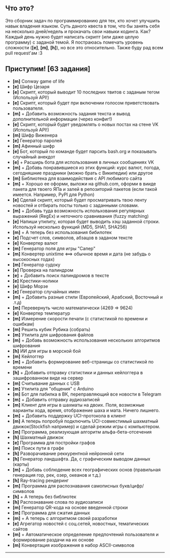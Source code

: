 ## **Что это?**

Это сборник задач по программированию для тех, кто хочет улучшить навык владения языком. Суть даного квеста в том, что бы занять себя на несколько дней/недель и прокачать свои навыки кодинга. Как? Каждый день нужно будет написать скрипт (или даже целую программу) с заданой темой. Я постраюась помечать уровень сложности (**[e]**, **[m]**, **[h]**), но все это относительно. Также буду рад всем pull request'ам :3


## Приступим! [63 задания]
* **[m]** Conway game of life 
* **[e]** Шифр Цезаря
* **[e]** Скрипт, который выводит 10 последних твитов с заданым тегом (Используй API!)
* **[e]** Скрипт, который будет при включении голосом приветствовать пользователя. 
* **[m]** \+ Добавить возможность задания текста и вывод дополнительной информации (через конфиг!)
* **[e]** Скрипт, который будет уведомлять о новых постах на стене VK (Используй API!)
* **[m]** Шифр Виженера
* **[e]** Генератор паролей
* **[m]** Афинный шифр
* **[e]** Бот, который по команде будет парсить bash.org и показывать случайный анекдот
* **[e]** \+ Расширь бота для использования в личных сообщениях VK
* **[m]** \+ Добавь понравившиеся из этих функций: курс валют, погода, сегодняшние праздники (можно брать с Википедии) или другое
* **[m]** Библиотека для взаимодействия с API любимого сайта
* **[m]** \+ Хорошо ее оформи, выложи на github.com, оформи в вииде пакета для твоего ЯПа и залей в репозиторий пакетов (если такой имеется. Например, PyPI для Python)
* **[e]** Сделай скрипт, который будет просматривать твою ленту новостей и отбирать посты только с заданными словами. 
* **[m]** \+ Добавь туда возможность испольхования регулярных выражений (RegEx) и неточного сравнивания (fuzzy matching)
* **[e]** Напиши утилиту, которая будет выводить хэш заданной строки. Используй несколько функций (MD5, SHA1, SHA256)
* **[m]** \+ А теперь без использования бибилотек
* **[e]** Подсчет слов, символов, абзацов в заданом тексте
* **[e]** Конвертер валют 
* **[m]** Генератор поля для игры "Сапер"
* **[m]** Конвертер unixtime <==> обычное время и дата (не забудь о высокосных годах)
* **[m]** Генератор судоку
* **[e]** Проверка на палиндром
* **[e]** \+ Добавить поиск палиндромов в тексте
* **[e]** Крестики-нолики
* **[e]** Шифр Морзе
* **[e]** Генератор случайных имен
* **[m]** \+ Добавить разные стили (Европейский, Арабский, Восточный и .т.д)
* **[m]** Перевернуть число математически (4269 => 9624)
* **[e]** Конвертер температур
* **[m]** Измерение скорости печати (с статистикой по времени и ошибкам)
* **[m]** Решить кубик Рубика (собрать)
* **[m]** Утилита для шифрования файлов
* **[m]** \+ Добавь возможность использования нескольких алгоритмов шифрования
* **[h]** ИИ для игры в морской бой
* **[m]** Кейлоггер
* **[m]** \+ Добавить формирование веб-страницы со статистикой по времени
* **[h]** \+ Добавить отправку статистики и данных кейлоггера в зашифрованном виде на сервер
* **[m]** Считывание данных с USB
* **[m]** Утилита для "общения" с Arduino
* **[m]** Бот для пабилка в ВК, переправляющий все новости в Telegram
* **[m]** \+ Добавить отправку аудиозаписей
* **[m]** Клиент для игры в шахматы на двоих. Поля, возможные варианты хода, время, отображение шаха и мата. Ничего лишнего.
* **[m]** \+ Добавить поддержку UCI-протокола в клиент
* **[m]** А теперь попробуй подключить UCI-совместимый шахматный движок(Stockfish например) и сделай режим игры с компьютером.
* **[m]** Программа, реализующая алгоритм альфа-бета-отсечения
* **[h]** Шахматный движок
* **[e]** Программа для постройки графов
* **[m]** Поиск пути в графе
* **[h]** Разворачивание реккурентной нейронной сети
* **[h]** Генератор ландшафта. Да, с графическим выводом данных (карты)
* **[m]** \+ Добавь соблюдение всех географических основ (правильная генерация гор, рек, озер, океанов и т.д.)
* **[h]** Ray-tracing рендеринг
* **[m]** Программа для распознавания самописных букв/цифр/символов
* **[h]** \+ А теперь без библиотек
* **[h]** Распознавание слова по аудиозаписи
* **[m]** Генератор QR-кода на основе введенной строки
* **[m]** Программа для сжатия данных
* **[m]** \+ А теперь с алгоритмом своей разработки
* **[e]** Агрегатор новостей с соц.сетей, новостных, тематических сайтов
* **[m]** \+ Автоматическое определение предпочтений пользователя и формирование раздачи на их основе
* **[m]** Конвертация изображения в набор ASCII-символов

---
